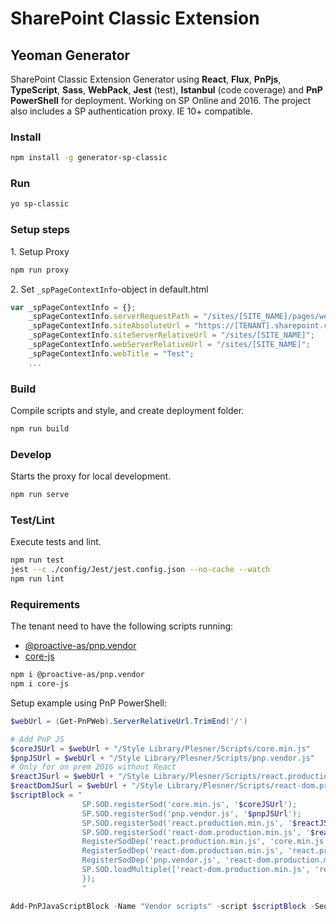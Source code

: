 # SharePoint Classic Extension

## Yeoman Generator
SharePoint Classic Extension Generator using **React**, **Flux**, **PnPjs**, **TypeScript**, **Sass**, **WebPack**, **Jest** (test), **Istanbul** (code coverage) and **PnP PowerShell** for deployment. Working on SP Online and 2016. The project also includes a SP authentication proxy. IE 10+ compatible.

### Install 
```bash
npm install -g generator-sp-classic
```

### Run
```bash
yo sp-classic
```

### Setup steps
1\. Setup Proxy
```bash
npm run proxy
```
2\. Set `_spPageContextInfo`-object in default.html
```javascript
var _spPageContextInfo = {};
    _spPageContextInfo.serverRequestPath = "/sites/[SITE_NAME]/pages/welcome.aspx";
    _spPageContextInfo.siteAbsoluteUrl = "https://[TENANT].sharepoint.com/sites/[SITE_NAME]";
    _spPageContextInfo.siteServerRelativeUrl = "/sites/[SITE_NAME]";
    _spPageContextInfo.webServerRelativeUrl = "/sites/[SITE_NAME]";
    _spPageContextInfo.webTitle = "Test";
    ...
```

### Build
Compile scripts and style, and create deployment folder.
```bash
npm run build
```

### Develop
Starts the proxy for local development.
```bash
npm run serve
```
    
### Test/Lint
Execute tests and lint.
```bash
npm run test  
jest --c ./config/Jest/jest.config.json --no-cache --watch
npm run lint  
```

### Requirements
The tenant need to have the following scripts running:
* [@proactive-as/pnp.vendor](https://www.npmjs.com/package/@proactive-as/pnp.vendor)
* [core-js](https://www.npmjs.com/package/core-js)
```bash
npm i @proactive-as/pnp.vendor
npm i core-js
```

Setup example using PnP PowerShell:
```powershell
$webUrl = (Get-PnPWeb).ServerRelativeUrl.TrimEnd('/')

# Add PnP JS
$coreJSUrl = $webUrl + "/Style Library/Plesner/Scripts/core.min.js"
$pnpJSUrl = $webUrl + "/Style Library/Plesner/Scripts/pnp.vendor.js"
# Only for on prem 2016 without React
$reactJSurl = $webUrl + "/Style Library/Plesner/Scripts/react.production.min.js"
$reactDomJSurl = $webUrl + "/Style Library/Plesner/Scripts/react-dom.production.min.js"
$scriptBlock = "
                SP.SOD.registerSod('core.min.js', '$coreJSUrl');
                SP.SOD.registerSod('pnp.vendor.js', '$pnpJSUrl');
                SP.SOD.registerSod('react.production.min.js', '$reactJSurl');
                SP.SOD.registerSod('react-dom.production.min.js', '$reactDomJSurl');
                RegisterSodDep('react.production.min.js', 'core.min.js');
                RegisterSodDep('react-dom.production.min.js', 'react.production.min.js');
                RegisterSodDep('pnp.vendor.js', 'react-dom.production.min.js');
                SP.SOD.loadMultiple(['react-dom.production.min.js', 'react.production.min.js', 'pnp.vendor.js', 'core.min.js'], function(){
                });
                "

Add-PnPJavaScriptBlock -Name "Vendor scripts" -script $scriptBlock -Sequence 1000 -Scope Site
```